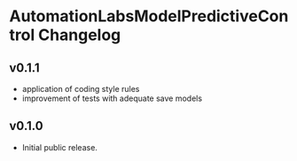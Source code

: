 # AutomationLabsModelPredictiveControl Changelog

## v0.1.1

* application of coding style rules
* improvement of tests with adequate save models

## v0.1.0

* Initial public release.
